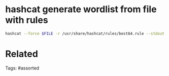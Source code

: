 # hashcat generate wordlist from file with rules
```bash
hashcat --force $FILE -r /usr/share/hashcat/rules/best64.rule --stdout
```

# Related

Tags:
    #assorted

